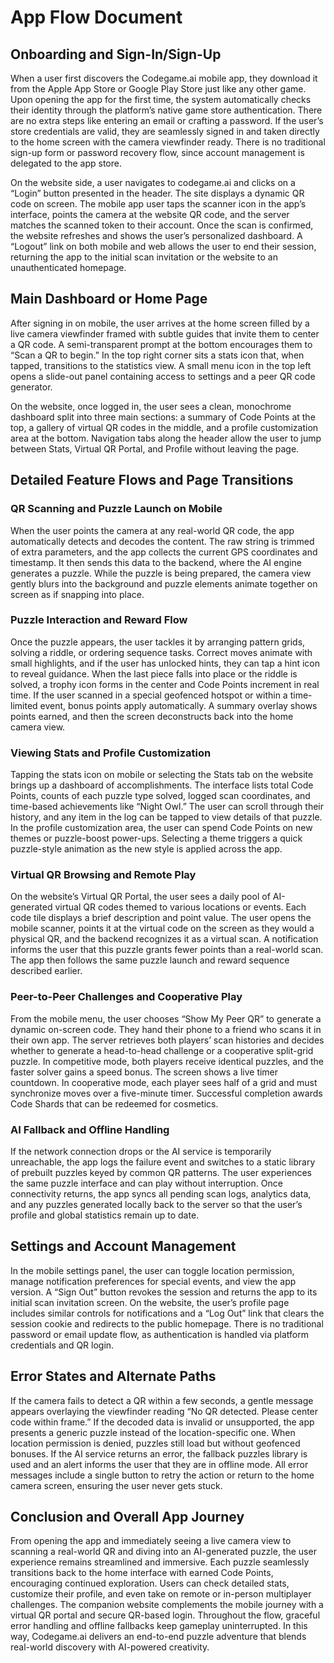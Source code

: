 # App Flow Document

## Onboarding and Sign-In/Sign-Up
When a user first discovers the Codegame.ai mobile app, they download it from the Apple App Store or Google Play Store just like any other game. Upon opening the app for the first time, the system automatically checks their identity through the platform’s native game store authentication. There are no extra steps like entering an email or crafting a password. If the user’s store credentials are valid, they are seamlessly signed in and taken directly to the home screen with the camera viewfinder ready. There is no traditional sign-up form or password recovery flow, since account management is delegated to the app store.

On the website side, a user navigates to codegame.ai and clicks on a “Login” button presented in the header. The site displays a dynamic QR code on screen. The mobile app user taps the scanner icon in the app’s interface, points the camera at the website QR code, and the server matches the scanned token to their account. Once the scan is confirmed, the website refreshes and shows the user’s personalized dashboard. A “Logout” link on both mobile and web allows the user to end their session, returning the app to the initial scan invitation or the website to an unauthenticated homepage.

## Main Dashboard or Home Page
After signing in on mobile, the user arrives at the home screen filled by a live camera viewfinder framed with subtle guides that invite them to center a QR code. A semi-transparent prompt at the bottom encourages them to “Scan a QR to begin.” In the top right corner sits a stats icon that, when tapped, transitions to the statistics view. A small menu icon in the top left opens a slide-out panel containing access to settings and a peer QR code generator.

On the website, once logged in, the user sees a clean, monochrome dashboard split into three main sections: a summary of Code Points at the top, a gallery of virtual QR codes in the middle, and a profile customization area at the bottom. Navigation tabs along the header allow the user to jump between Stats, Virtual QR Portal, and Profile without leaving the page.

## Detailed Feature Flows and Page Transitions

### QR Scanning and Puzzle Launch on Mobile
When the user points the camera at any real-world QR code, the app automatically detects and decodes the content. The raw string is trimmed of extra parameters, and the app collects the current GPS coordinates and timestamp. It then sends this data to the backend, where the AI engine generates a puzzle. While the puzzle is being prepared, the camera view gently blurs into the background and puzzle elements animate together on screen as if snapping into place.

### Puzzle Interaction and Reward Flow
Once the puzzle appears, the user tackles it by arranging pattern grids, solving a riddle, or ordering sequence tasks. Correct moves animate with small highlights, and if the user has unlocked hints, they can tap a hint icon to reveal guidance. When the last piece falls into place or the riddle is solved, a trophy icon forms in the center and Code Points increment in real time. If the user scanned in a special geofenced hotspot or within a time-limited event, bonus points apply automatically. A summary overlay shows points earned, and then the screen deconstructs back into the home camera view.

### Viewing Stats and Profile Customization
Tapping the stats icon on mobile or selecting the Stats tab on the website brings up a dashboard of accomplishments. The interface lists total Code Points, counts of each puzzle type solved, logged scan coordinates, and time-based achievements like “Night Owl.” The user can scroll through their history, and any item in the log can be tapped to view details of that puzzle. In the profile customization area, the user can spend Code Points on new themes or puzzle-boost power-ups. Selecting a theme triggers a quick puzzle-style animation as the new style is applied across the app.

### Virtual QR Browsing and Remote Play
On the website’s Virtual QR Portal, the user sees a daily pool of AI-generated virtual QR codes themed to various locations or events. Each code tile displays a brief description and point value. The user opens the mobile scanner, points it at the virtual code on the screen as they would a physical QR, and the backend recognizes it as a virtual scan. A notification informs the user that this puzzle grants fewer points than a real-world scan. The app then follows the same puzzle launch and reward sequence described earlier.

### Peer-to-Peer Challenges and Cooperative Play
From the mobile menu, the user chooses “Show My Peer QR” to generate a dynamic on-screen code. They hand their phone to a friend who scans it in their own app. The server retrieves both players’ scan histories and decides whether to generate a head-to-head challenge or a cooperative split-grid puzzle. In competitive mode, both players receive identical puzzles, and the faster solver gains a speed bonus. The screen shows a live timer countdown. In cooperative mode, each player sees half of a grid and must synchronize moves over a five-minute timer. Successful completion awards Code Shards that can be redeemed for cosmetics.

### AI Fallback and Offline Handling
If the network connection drops or the AI service is temporarily unreachable, the app logs the failure event and switches to a static library of prebuilt puzzles keyed by common QR patterns. The user experiences the same puzzle interface and can play without interruption. Once connectivity returns, the app syncs all pending scan logs, analytics data, and any puzzles generated locally back to the server so that the user’s profile and global statistics remain up to date.

## Settings and Account Management
In the mobile settings panel, the user can toggle location permission, manage notification preferences for special events, and view the app version. A “Sign Out” button revokes the session and returns the app to its initial scan invitation screen. On the website, the user’s profile page includes similar controls for notifications and a “Log Out” link that clears the session cookie and redirects to the public homepage. There is no traditional password or email update flow, as authentication is handled via platform credentials and QR login.

## Error States and Alternate Paths
If the camera fails to detect a QR within a few seconds, a gentle message appears overlaying the viewfinder reading “No QR detected. Please center code within frame.” If the decoded data is invalid or unsupported, the app presents a generic puzzle instead of the location-specific one. When location permission is denied, puzzles still load but without geofenced bonuses. If the AI service returns an error, the fallback puzzles library is used and an alert informs the user that they are in offline mode. All error messages include a single button to retry the action or return to the home camera screen, ensuring the user never gets stuck.

## Conclusion and Overall App Journey
From opening the app and immediately seeing a live camera view to scanning a real-world QR and diving into an AI-generated puzzle, the user experience remains streamlined and immersive. Each puzzle seamlessly transitions back to the home interface with earned Code Points, encouraging continued exploration. Users can check detailed stats, customize their profile, and even take on remote or in-person multiplayer challenges. The companion website complements the mobile journey with a virtual QR portal and secure QR-based login. Throughout the flow, graceful error handling and offline fallbacks keep gameplay uninterrupted. In this way, Codegame.ai delivers an end-to-end puzzle adventure that blends real-world discovery with AI-powered creativity.